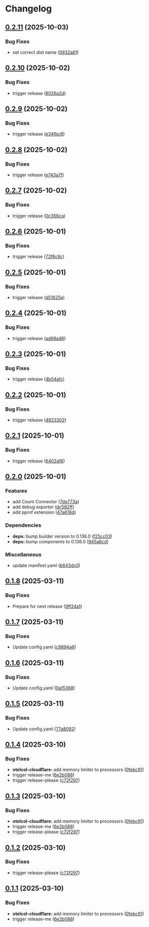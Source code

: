 # Changelog

## [0.2.11](https://github.com/sboschman/otel-collector-distributions/compare/otelcol-cloudflare-v0.2.10...otelcol-cloudflare-v0.2.11) (2025-10-03)


### Bug Fixes

* set correct dist name ([0932a81](https://github.com/sboschman/otel-collector-distributions/commit/0932a81b5500c117831c21f33c7e91fc4e57c5f1))

## [0.2.10](https://github.com/sboschman/otel-collector-distributions/compare/otelcol-cloudflare-v0.2.9...otelcol-cloudflare-v0.2.10) (2025-10-02)


### Bug Fixes

* trigger release ([8026a2d](https://github.com/sboschman/otel-collector-distributions/commit/8026a2ddcb15eed11d0f27e39c0fd86a21296931))

## [0.2.9](https://github.com/sboschman/otel-collector-distributions/compare/otelcol-cloudflare-v0.2.8...otelcol-cloudflare-v0.2.9) (2025-10-02)


### Bug Fixes

* trigger release ([e34fbc8](https://github.com/sboschman/otel-collector-distributions/commit/e34fbc8c419cf24a424c6e64ff97e49ce670ffe2))

## [0.2.8](https://github.com/sboschman/otel-collector-distributions/compare/otelcol-cloudflare-v0.2.7...otelcol-cloudflare-v0.2.8) (2025-10-02)


### Bug Fixes

* trigger release ([e743a7f](https://github.com/sboschman/otel-collector-distributions/commit/e743a7f8f1bb2fc117a226665b7b5b9eddbaecaa))

## [0.2.7](https://github.com/sboschman/otel-collector-distributions/compare/otelcol-cloudflare-v0.2.6...otelcol-cloudflare-v0.2.7) (2025-10-02)


### Bug Fixes

* trigger release ([0c356ca](https://github.com/sboschman/otel-collector-distributions/commit/0c356ca263cd0911c93bab4b8a809b9742b4cd81))

## [0.2.6](https://github.com/sboschman/otel-collector-distributions/compare/otelcol-cloudflare-v0.2.5...otelcol-cloudflare-v0.2.6) (2025-10-01)


### Bug Fixes

* trigger release ([72f6c8c](https://github.com/sboschman/otel-collector-distributions/commit/72f6c8cf5a6fe6dba978a251f314a5f927ce7065))

## [0.2.5](https://github.com/sboschman/otel-collector-distributions/compare/otelcol-cloudflare-v0.2.4...otelcol-cloudflare-v0.2.5) (2025-10-01)


### Bug Fixes

* trigger release ([d51825e](https://github.com/sboschman/otel-collector-distributions/commit/d51825e31c71bb5cf5cfdf7a222b09a72622a610))

## [0.2.4](https://github.com/sboschman/otel-collector-distributions/compare/otelcol-cloudflare-v0.2.3...otelcol-cloudflare-v0.2.4) (2025-10-01)


### Bug Fixes

* trigger release ([ad68a46](https://github.com/sboschman/otel-collector-distributions/commit/ad68a46cc3231cb2fd31f22cfa4f2002972b14bc))

## [0.2.3](https://github.com/sboschman/otel-collector-distributions/compare/otelcol-cloudflare-v0.2.2...otelcol-cloudflare-v0.2.3) (2025-10-01)


### Bug Fixes

* trigger release ([4b54afc](https://github.com/sboschman/otel-collector-distributions/commit/4b54afc7620a58efc04747c68738ecd308896f68))

## [0.2.2](https://github.com/sboschman/otel-collector-distributions/compare/otelcol-cloudflare-v0.2.1...otelcol-cloudflare-v0.2.2) (2025-10-01)


### Bug Fixes

* trigger release ([4823302](https://github.com/sboschman/otel-collector-distributions/commit/48233027841ba945a2767bb779ccecf30bb874a4))

## [0.2.1](https://github.com/sboschman/otel-collector-distributions/compare/otelcol-cloudflare-v0.2.0...otelcol-cloudflare-v0.2.1) (2025-10-01)


### Bug Fixes

* trigger release ([6402a16](https://github.com/sboschman/otel-collector-distributions/commit/6402a1678432719cbb37381b1846d7fe87f55169))

## [0.2.0](https://github.com/sboschman/otel-collector-distributions/compare/otelcol-cloudflare-v0.1.8...otelcol-cloudflare-v0.2.0) (2025-10-01)


### Features

* add Count Connector ([7de773a](https://github.com/sboschman/otel-collector-distributions/commit/7de773a2fa03bfd85e444ccfde85bb7272617c02))
* add debug exporter ([dc582ff](https://github.com/sboschman/otel-collector-distributions/commit/dc582ff837b47ba0f55b35c74c6f02bd2b2eaba9))
* add pprof extension ([47a616d](https://github.com/sboschman/otel-collector-distributions/commit/47a616d73e63745a14ef83bd920cd2dbec7c3b38))


### Dependencies

* **deps:** bump builder version to 0.136.0 ([f25cc03](https://github.com/sboschman/otel-collector-distributions/commit/f25cc0369d2a063f7414a9f69a0bacd0ced89507))
* **deps:** bump components to 0.136.0 ([945a6cd](https://github.com/sboschman/otel-collector-distributions/commit/945a6cd723129b57aa3ec67f1dbf581c5d72c015))


### Miscellaneous

* update manifest.yaml ([b643dc0](https://github.com/sboschman/otel-collector-distributions/commit/b643dc0dbfaa45dbdd075b11b7d8d4f07e8e38c4))

## [0.1.8](https://github.com/sboschman/otel-collector-distributions/compare/otelcol-cloudflare-v0.1.7...otelcol-cloudflare-v0.1.8) (2025-03-11)


### Bug Fixes

* Prepare for next release ([9ff24a1](https://github.com/sboschman/otel-collector-distributions/commit/9ff24a115f2c600ffb63264e8e2d93434daeaa4a))

## [0.1.7](https://github.com/sboschman/otel-collector-distributions/compare/otelcol-cloudflare-v0.1.6...otelcol-cloudflare-v0.1.7) (2025-03-11)


### Bug Fixes

* Update config.yaml ([c9894a6](https://github.com/sboschman/otel-collector-distributions/commit/c9894a6ac26a33e67ab967e77562a739c0628621))

## [0.1.6](https://github.com/sboschman/otel-collector-distributions/compare/otelcol-cloudflare-v0.1.5...otelcol-cloudflare-v0.1.6) (2025-03-11)


### Bug Fixes

* Update config.yaml ([0a15368](https://github.com/sboschman/otel-collector-distributions/commit/0a15368892a7445ef66af208e45ec7d5f1787bb9))

## [0.1.5](https://github.com/sboschman/otel-collector-distributions/compare/otelcol-cloudflare-v0.1.4...otelcol-cloudflare-v0.1.5) (2025-03-11)


### Bug Fixes

* Update config.yaml ([77a8092](https://github.com/sboschman/otel-collector-distributions/commit/77a8092888b6414e9d0b4cd9ae9d170a100e7802))

## [0.1.4](https://github.com/sboschman/otel-collector-distributions/compare/otelcol-cloudflare-v0.1.3...otelcol-cloudflare-v0.1.4) (2025-03-10)


### Bug Fixes

* **otelcol-cloudflare:** add memory limiter to processors ([0febc91](https://github.com/sboschman/otel-collector-distributions/commit/0febc91733c4a7ab2c282eb8017cca5588a5bc4e))
* trigger release-me ([6e2b088](https://github.com/sboschman/otel-collector-distributions/commit/6e2b088e27774c3704a59e4c29ed9bc71f33f945))
* trigger release-please ([c72f297](https://github.com/sboschman/otel-collector-distributions/commit/c72f2972ea815f8d179616486012ad4d8edbb953))

## [0.1.3](https://github.com/sboschman/otel-collector-distributions/compare/otelcol-cloudflare-v0.1.2...otelcol-cloudflare-v0.1.3) (2025-03-10)


### Bug Fixes

* **otelcol-cloudflare:** add memory limiter to processors ([0febc91](https://github.com/sboschman/otel-collector-distributions/commit/0febc91733c4a7ab2c282eb8017cca5588a5bc4e))
* trigger release-me ([6e2b088](https://github.com/sboschman/otel-collector-distributions/commit/6e2b088e27774c3704a59e4c29ed9bc71f33f945))
* trigger release-please ([c72f297](https://github.com/sboschman/otel-collector-distributions/commit/c72f2972ea815f8d179616486012ad4d8edbb953))

## [0.1.2](https://github.com/sboschman/otel-collector-distributions/compare/otelcol-cloudflare-v0.1.1...otelcol-cloudflare-v0.1.2) (2025-03-10)


### Bug Fixes

* trigger release-please ([c72f297](https://github.com/sboschman/otel-collector-distributions/commit/c72f2972ea815f8d179616486012ad4d8edbb953))

## [0.1.1](https://github.com/sboschman/otel-collector-distributions/compare/otelcol-cloudflare-v0.1.0...otelcol-cloudflare-v0.1.1) (2025-03-10)


### Bug Fixes

* **otelcol-cloudflare:** add memory limiter to processors ([0febc91](https://github.com/sboschman/otel-collector-distributions/commit/0febc91733c4a7ab2c282eb8017cca5588a5bc4e))
* trigger release-me ([6e2b088](https://github.com/sboschman/otel-collector-distributions/commit/6e2b088e27774c3704a59e4c29ed9bc71f33f945))
